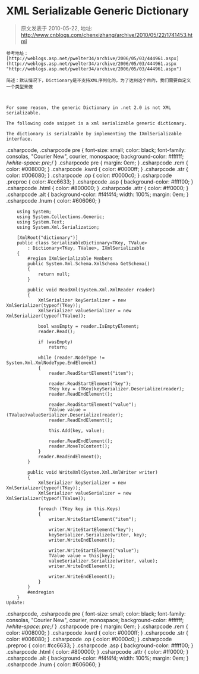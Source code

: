 # XML Serializable Generic Dictionary 
> 原文发表于 2010-05-22, 地址: http://www.cnblogs.com/chenxizhang/archive/2010/05/22/1741453.html 



```
参考地址：[http://weblogs.asp.net/pwelter34/archive/2006/05/03/444961.aspx](http://weblogs.asp.net/pwelter34/archive/2006/05/03/444961.aspx "http://weblogs.asp.net/pwelter34/archive/2006/05/03/444961.aspx")
```

```
简述：默认情况下，Dictionary是不支持XML序列化的，为了达到这个目的，我们需要自定义一个类型来做
```

```
 
```

```
For some reason, the generic Dictionary in .net 2.0 is not XML serializable.  
```

```
The following code snippet is a xml serializable generic dictionary.  
```

```
The dictionary is serialzable by implementing the IXmlSerializable interface.  
```

.csharpcode, .csharpcode pre
{
 font-size: small;
 color: black;
 font-family: consolas, "Courier New", courier, monospace;
 background-color: #ffffff;
 /*white-space: pre;*/
}
.csharpcode pre { margin: 0em; }
.csharpcode .rem { color: #008000; }
.csharpcode .kwrd { color: #0000ff; }
.csharpcode .str { color: #006080; }
.csharpcode .op { color: #0000c0; }
.csharpcode .preproc { color: #cc6633; }
.csharpcode .asp { background-color: #ffff00; }
.csharpcode .html { color: #800000; }
.csharpcode .attr { color: #ff0000; }
.csharpcode .alt 
{
 background-color: #f4f4f4;
 width: 100%;
 margin: 0em;
}
.csharpcode .lnum { color: #606060; }


```
    using System;
    using System.Collections.Generic;
    using System.Text;
    using System.Xml.Serialization;
 
    [XmlRoot("dictionary")]
    public class SerializableDictionary<TKey, TValue>
        : Dictionary<TKey, TValue>, IXmlSerializable
    {
        #region IXmlSerializable Members
        public System.Xml.Schema.XmlSchema GetSchema()
        {
            return null;
        }
 
        public void ReadXml(System.Xml.XmlReader reader)
        {
            XmlSerializer keySerializer = new XmlSerializer(typeof(TKey));
            XmlSerializer valueSerializer = new XmlSerializer(typeof(TValue));
 
            bool wasEmpty = reader.IsEmptyElement;
            reader.Read();
 
            if (wasEmpty)
                return;
 
            while (reader.NodeType != System.Xml.XmlNodeType.EndElement)
            {
                reader.ReadStartElement("item");
 
                reader.ReadStartElement("key");
                TKey key = (TKey)keySerializer.Deserialize(reader);
                reader.ReadEndElement();
 
                reader.ReadStartElement("value");
                TValue value = (TValue)valueSerializer.Deserialize(reader);
                reader.ReadEndElement();
 
                this.Add(key, value);
 
                reader.ReadEndElement();
                reader.MoveToContent();
            }
            reader.ReadEndElement();
        }
 
        public void WriteXml(System.Xml.XmlWriter writer)
        {
            XmlSerializer keySerializer = new XmlSerializer(typeof(TKey));
            XmlSerializer valueSerializer = new XmlSerializer(typeof(TValue));
 
            foreach (TKey key in this.Keys)
            {
                writer.WriteStartElement("item");
 
                writer.WriteStartElement("key");
                keySerializer.Serialize(writer, key);
                writer.WriteEndElement();
 
                writer.WriteStartElement("value");
                TValue value = this[key];
                valueSerializer.Serialize(writer, value);
                writer.WriteEndElement();
 
                writer.WriteEndElement();
            }
        }
        #endregion
    }
Update:
```

.csharpcode, .csharpcode pre
{
 font-size: small;
 color: black;
 font-family: consolas, "Courier New", courier, monospace;
 background-color: #ffffff;
 /*white-space: pre;*/
}
.csharpcode pre { margin: 0em; }
.csharpcode .rem { color: #008000; }
.csharpcode .kwrd { color: #0000ff; }
.csharpcode .str { color: #006080; }
.csharpcode .op { color: #0000c0; }
.csharpcode .preproc { color: #cc6633; }
.csharpcode .asp { background-color: #ffff00; }
.csharpcode .html { color: #800000; }
.csharpcode .attr { color: #ff0000; }
.csharpcode .alt 
{
 background-color: #f4f4f4;
 width: 100%;
 margin: 0em;
}
.csharpcode .lnum { color: #606060; }
